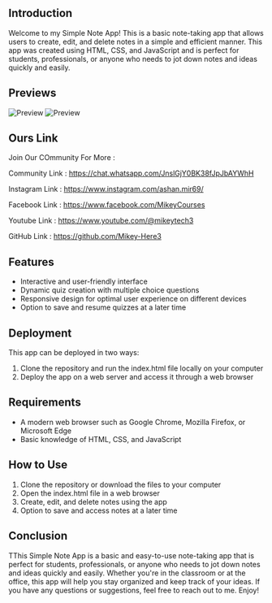 ## Introduction

Welcome to my Simple Note App! This is a basic note-taking app that allows users to create, edit, and delete notes in a simple and efficient manner. This app was created using HTML, CSS, and JavaScript and is perfect for students, professionals, or anyone who needs to jot down notes and ideas quickly and easily.

## Previews

![Preview](/Note%20App/preview.jpg)
![Preview](/Note%20App/preview2.jpg)

## Ours Link 
Join Our COmmunity For More :

Community Link : https://chat.whatsapp.com/JnslGjY0BK38fJpJbAYWhH

Instagram Link : https://www.instagram.com/ashan.mir69/

Facebook Link : https://www.facebook.com/MikeyCourses

Youtube Link : https://www.youtube.com/@mikeytech3

GitHub Link : https://github.com/Mikey-Here3

## Features

- Interactive and user-friendly interface
- Dynamic quiz creation with multiple choice questions
- Responsive design for optimal user experience on different devices
- Option to save and resume quizzes at a later time

## Deployment

This app can be deployed in two ways:

1. Clone the repository and run the index.html file locally on your computer
2. Deploy the app on a web server and access it through a web browser

## Requirements

- A modern web browser such as Google Chrome, Mozilla Firefox, or Microsoft Edge
- Basic knowledge of HTML, CSS, and JavaScript

## How to Use

1. Clone the repository or download the files to your computer
2. Open the index.html file in a web browser
3. Create, edit, and delete notes using the app
4. Option to save and access notes at a later time

## Conclusion

TThis Simple Note App is a basic and easy-to-use note-taking app that is perfect for students, professionals, or anyone who needs to jot down notes and ideas quickly and easily. Whether you're in the classroom or at the office, this app will help you stay organized and keep track of your ideas. If you have any questions or suggestions, feel free to reach out to me. Enjoy!
